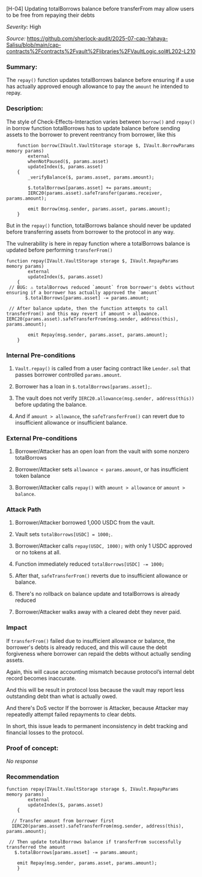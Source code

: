 [H-04] Updating totalBorrows balance before transferFrom may allow users to be free from repaying their debts

_Severity:_ High 

_Source:_ https://github.com/sherlock-audit/2025-07-cap-Yahaya-Salisu/blob/main/cap-contracts%2Fcontracts%2Fvault%2Flibraries%2FVaultLogic.sol#L202-L210


### Summary:
The `repay()` function updates totalBorrows balance before ensuring if a use has actually approved enough allowance to pay the `amount` he intended to repay.

### Description:
The style of Check-Effects-Interaction varies between `borrow()` and `repay()` in borrow function totalBorrows has to update balance before sending assets to the borrower to prevent reentrancy from borrower, like this

```solidity
    function borrow(IVault.VaultStorage storage $, IVault.BorrowParams memory params)
        external
        whenNotPaused($, params.asset)
        updateIndex($, params.asset)
    {
        _verifyBalance($, params.asset, params.amount);

        $.totalBorrows[params.asset] += params.amount;
        IERC20(params.asset).safeTransfer(params.receiver, params.amount);

        emit Borrow(msg.sender, params.asset, params.amount);
    }
```
But in the `repay()` function, totalBorrows balance should never be updated before transferring assets from borrower to the protocol in any way.

The vulnerability is here in repay function where a totalBorrows balance is updated before performing `transferFrom()`
```solidity
function repay(IVault.VaultStorage storage $, IVault.RepayParams memory params)
        external
        updateIndex($, params.asset)
    {
 // BUG: ⚠️ totalBorrows reduced `amount` from borrower's debts without ensuring if a borrower has actually approved the `amount`
       $.totalBorrows[params.asset] -= params.amount;
    
 // After balance update, then the function attempts to call transferFrom() and this may revert if amount > allowance.
IERC20(params.asset).safeTransferFrom(msg.sender, address(this), params.amount);

        emit Repay(msg.sender, params.asset, params.amount);
    }
```

### Internal Pre-conditions
1. `Vault.repay()` is called from a user facing contract like `Lender.sol` that passes borrower controlled `params.amount`.

2. Borrower has a loan in `$.totalBorrows[params.asset];`.

3. The vault does not verify `IERC20.allowance(msg.sender, address(this))` before updating the balance.

4. And if `amount > allowance`, the `safeTransferFrom()` can revert due to insufficient allowance or insufficient balance.

### External Pre-conditions
1. Borrower/Attacker has an open loan from the vault with some nonzero totalBorrows

2. Borrower/Attacker sets `allowance < params.amount`, or has insufficient token balance

3. Borrower/Attacker calls `repay()` with `amount > allowance` or `amount > balance`.

### Attack Path
1. Borrower/Attacker borrowed 1,000 USDC from the vault.

2. Vault sets `totalBorrows[USDC] = 1000;`.

3. Borrower/Attacker calls `repay(USDC, 1000);` with only 1 USDC approved or no tokens at all.

4. Function immediately reduced `totalBorrows[USDC] -= 1000;`

5. After that, `safeTransferFrom()` reverts due to insufficient allowance or balance.

6. There's no rollback on balance update and totalBorrows is already reduced

7. Borrower/Attacker walks away with a cleared debt they never paid.

### Impact
If `transferFrom()` failed due to insufficient allowance or balance, the borrower's debts is already reduced, and this will cause the debt forgiveness where borrower can repaid the debts without actually sending assets.

Again, this will cause accounting mismatch because protocol’s internal debt record becomes inaccurate.

And this will be result in protocol loss because the vault may report less outstanding debt than what is actually owed.

And there's DoS vector If the borrower is Attacker, because Attacker may repeatedly attempt failed repayments to clear debts.

In short, this issue leads to permanent inconsistency in debt tracking and financial losses to the protocol.

### Proof of concept:

_No response_

### Recommendation 
```solidity
function repay(IVault.VaultStorage storage $, IVault.RepayParams memory params)
        external
        updateIndex($, params.asset)
    {
        
  // Transfer amount from borrower first
  IERC20(params.asset).safeTransferFrom(msg.sender, address(this), params.amount);

 // Then update totalBorrows balance if transferFrom successfully transferred the amount 
   $.totalBorrows[params.asset] -= params.amount;

    emit Repay(msg.sender, params.asset, params.amount);
    }
```